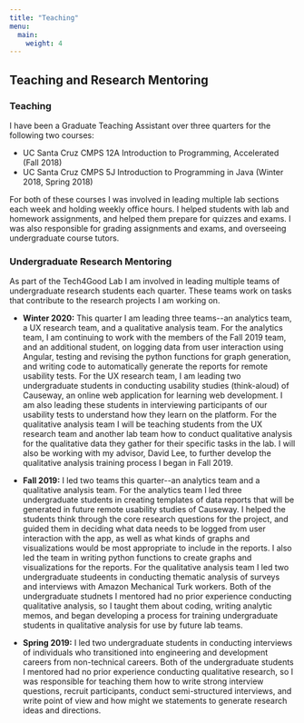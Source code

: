 ```yaml
---
title: "Teaching"
menu:
  main:
    weight: 4
---
```


## Teaching and Research Mentoring 

### Teaching 
I have been a Graduate Teaching Assistant over three quarters for the following two courses: 
* UC Santa Cruz CMPS 12A Introduction to Programming, Accelerated (Fall 2018)
* UC Santa Cruz CMPS 5J Introduction to Programming in Java (Winter 2018, Spring 2018)

For both of these courses I was involved in leading multiple lab sections each week and holding weekly office hours. I helped students with lab and homework assignments, and helped them prepare for quizzes and exams. I was also responsible for grading assignments and exams, and overseeing undergraduate course tutors. 

### Undergraduate Research Mentoring 
As part of the Tech4Good Lab I am involved in leading multiple teams of undergraduate research students each quarter. These teams work on tasks that contribute to the research projects I am working on. 
* **Winter 2020:** This quarter I am leading three teams--an analytics team, a UX research team, and a qualitative analysis team. For the analytics team, I am continuing to work with the members of the Fall 2019 team, and an additional student, on logging data from user interaction using Angular, testing and revising the python functions for graph generation, and writing code to automatically generate the reports for remote usability tests. For the UX research team, I am leading two undergraduate students in conducting usability studies (think-aloud) of Causeway, an online web application for learning web development. I am also leading these students in interviewing participants of our usability tests to understand how they learn on the platform. For the qualitative analysis team I will be teaching students from the UX research team and another lab team how to conduct qualitative analysis for the qualitative data they gather for their specific tasks in the lab. I will also be working with my advisor, David Lee, to further develop the qualitative analysis training process I began in Fall 2019. 

* **Fall 2019:** I led two teams this quarter--an analytics team and a qualitative analysis team. For the analytics team I led three undergraduate students in creating templates of data reports that will be generated in future remote usability studies of Causeway. I helped the students think through the core research questions for the project, and guided them in deciding what data needs to be logged from user interaction with the app, as well as what kinds of graphs and visualizations would be most appropriate to include in the reports. I also led the team in writing python functions to create graphs and visualizations for the reports. For the qualitative analysis team I led two undergraduate studeents in conducting thematic analysis of surveys and interviews with Amazon Mechanical Turk workers. Both of the undergraduate studnets I mentored had no prior experience conducting qualitative analysis, so I taught them about coding, writing analytic memos, and began developing a process for training undergraduate students in qualitative analysis for use by future lab teams. 

* **Spring 2019:** I led two undergraduate students in conducting interviews of individuals who transitioned into engineering and development careers from non-technical careers. Both of the undergraduate students I mentored had no prior experience conducting qualitative research, so I was responsible for teaching them how to write strong interview questions, recruit participants, conduct semi-structured interviews, and write point of view and how might we statements to generate research ideas and directions. 